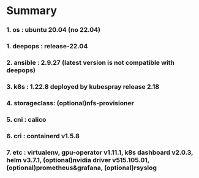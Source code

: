 # Summary
### 1. os : ubuntu 20.04 (no 22.04)
### 1. deepops : release-22.04
### 2. ansible : 2.9.27 (latest version is not compatible with deepops)
### 3. k8s : 1.22.8 deployed by kubespray release 2.18
### 4. storageclass: (optional)nfs-provisioner
### 5. cni : calico
### 6. cri : containerd v1.5.8
### 7. etc : virtualenv, gpu-operator v1.11.1, k8s dashboard v2.0.3, helm v3.7.1, (optional)nvidia driver v515.105.01, (optional)prometheus&grafana, (optional)rsyslog
